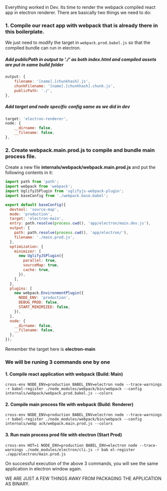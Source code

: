 Everything worked in Dev. Its time to render the webpack compiled react app in electron renderer. There are basically two things we need to do:

### 1. Compile our react app with webpack that is already there in this boilerplate.
We just need to modify the target in ```webpack.prod.babel.js``` so that the compiled bundle can run in electron.

##### Add publicPath in output to './' as both index.html and compiled assets are put in same build folder
```Javascript
output: {
    filename: '[name].[chunkhash].js',
    chunkFilename: '[name].[chunkhash].chunk.js',
    publicPath: './',
},
```

##### Add target and node specific config same as we did in dev
```Javascript
target: 'electron-renderer',
node: {
    __dirname: false,
    __filename: false,
},
```

### 2. Create webpack.main.prod.js to compile and bundle main process file.
Create a new file **internals/webpack/webpack.main.prod.js** and put the following contents in it:
```Javascript
import path from 'path';
import webpack from 'webpack';
import UglifyJSPlugin from 'uglifyjs-webpack-plugin';
import baseConfig from './webpack.base.babel';

export default baseConfig({
  devtool: 'source-map',
  mode: 'production',
  target: 'electron-main',
  entry: path.resolve(process.cwd(), 'app/electron/main.dev.js'),
  output: {
    path: path.resolve(process.cwd(), 'app/electron/'),
    filename: './main.prod.js',
  },
  optimization: {
    minimizer: [
      new UglifyJSPlugin({
        parallel: true,
        sourceMap: true,
        cache: true,
      }),
    ],
  },
  plugins: [
    new webpack.EnvironmentPlugin({
      NODE_ENV: 'production',
      DEBUG_PROD: false,
      START_MINIMIZED: false,
    }),
  ],
  node: {
    __dirname: false,
    __filename: false,
  },
});
```
Remember the target here is **electron-main**

### We will be runing 3 commands one by one

#### 1. Compile react application with webpack (Build: Main)
```Shell
cross-env NODE_ENV=production BABEL_ENV=electron node --trace-warnings -r babel-register ./node_modules/webpack/bin/webpack --config internals/webpack/webpack.prod.babel.js --colors
```

#### 2. Compile main process file with webpack (Build: Renderer)
```Shell
cross-env NODE_ENV=production BABEL_ENV=electron node --trace-warnings -r babel-register ./node_modules/webpack/bin/webpack --config internals/webp ack/webpack.main.prod.js --colors
```

#### 3. Run main process prod file with electron (Start Prod)
```Shell
cross-env HOT=1 NODE_ENV=production BABEL_ENV=electron node --trace-warnings ./node_modules/electron/cli.js -r bab el-register ./app/electron/main.prod.js 
```

On successful execution of the above 3 commands, you will see the same application in electron window again.

WE ARE JUST A FEW THINGS AWAY FROM PACKAGING THE APPLICATION AS BINARY.
